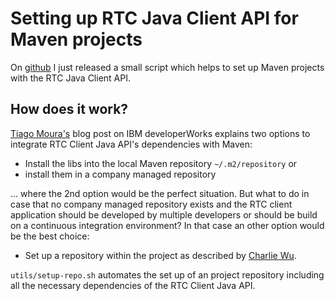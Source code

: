 # Setting up RTC Java Client API for Maven projects

On [github](https://github.com/cokeSchlumpf/mvn-rtc-java-api) I just released a small script which helps to set up Maven projects with the RTC Java Client API.

## How does it work?

[Tiago Moura's](https://www.ibm.com/developerworks/community/blogs/cbe857dd-5392-4111-b0ea-6827c54f2e66/entry/setting_up_rtc_java_plain_api_dev_enviroment_with_maven_and_eclipse?lang=en) blog post on IBM developerWorks explains two options to integrate RTC Client Java API's dependencies with Maven:

* Install the libs into the local Maven repository `~/.m2/repository` or
* install them in a company managed repository

... where the 2nd option would be the perfect situation. But what to do in case that no company managed repository exists and the RTC client application should be developed by multiple developers or should be build on a continuous integration environment? In that case an other option would be the best choice:

* Set up a repository within the project as described by [Charlie Wu](http://charlie.cu.cc/2012/06/how-add-external-libraries-maven/).

`utils/setup-repo.sh` automates the set up of an project repository including all the necessary dependencies of the RTC Client Java API.
